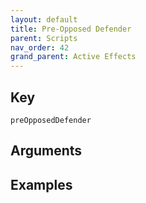 ```yaml
---
layout: default
title: Pre-Opposed Defender
parent: Scripts
nav_order: 42
grand_parent: Active Effects
---
```

## Key

`preOpposedDefender`

## Arguments 

## Examples

